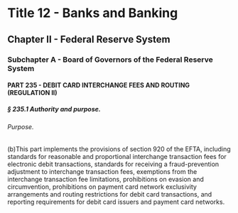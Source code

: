 
# Title 12 - Banks and Banking
## Chapter II - Federal Reserve System
### Subchapter A - Board of Governors of the Federal Reserve System
#### PART 235 - DEBIT CARD INTERCHANGE FEES AND ROUTING (REGULATION II)
##### § 235.1 Authority and purpose.
###### Purpose.

(b)This part implements the provisions of section 920 of the EFTA, including standards for reasonable and proportional interchange transaction fees for electronic debit transactions, standards for receiving a fraud-prevention adjustment to interchange transaction fees, exemptions from the interchange transaction fee limitations, prohibitions on evasion and circumvention, prohibitions on payment card network exclusivity arrangements and routing restrictions for debit card transactions, and reporting requirements for debit card issuers and payment card networks.
